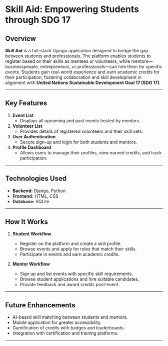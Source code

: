 
# **Skill Aid: Empowering Students through SDG 17**

## **Overview**
**Skill Aid** is a full-stack Django application designed to bridge the gap between students and professionals. The platform enables students to register based on their skills as mentees or volunteers, while mentors—businesspeople, entrepreneurs, or professionals—can hire them for specific events. Students gain real-world experience and earn academic credits for their participation, fostering collaboration and skill development in alignment with **United Nations Sustainable Development Goal 17 (SDG 17)**.

---

## **Key Features**
1. **Event List**  
   - Displays all upcoming and past events hosted by mentors.  
2. **Volunteer List**  
   - Provides details of registered volunteers and their skill sets.  
3. **User Authentication**  
   - Secure sign-up and login for both students and mentors.  
4. **Profile Dashboard**  
   - Allows users to manage their profiles, view earned credits, and track participation.  

---

## **Technologies Used**
- **Backend:** Django, Python  
- **Frontend:** HTML, CSS 
- **Database:**  SQLite   

---

## **How It Works**
1. **Student Workflow**  
   - Register on the platform and create a skill profile.  
   - Browse events and apply for roles that match their skills.  
   - Participate in events and earn academic credits.  

2. **Mentor Workflow**  
   - Sign up and list events with specific skill requirements.  
   - Browse student applications and hire suitable candidates.  
   - Provide feedback and award credits post-event.
     
---

## **Future Enhancements**
- AI-based skill matching between students and mentors.  
- Mobile application for greater accessibility.  
- Gamification of credits with badges and leaderboards.  
- Integration with certification and training platforms.  

---
